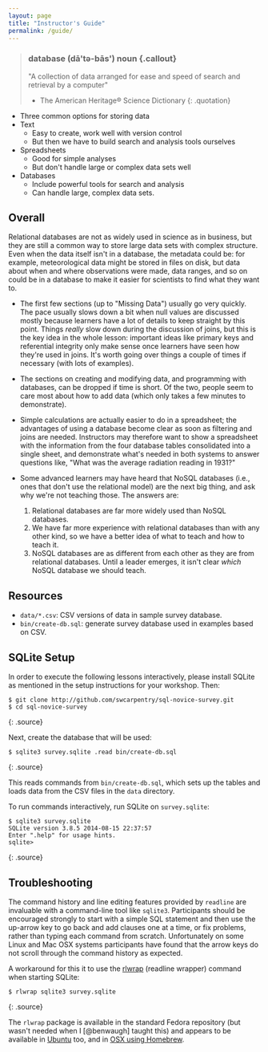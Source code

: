 ```yaml
---
layout: page
title: "Instructor's Guide"
permalink: /guide/
---
```

> ### database (dā'tə-bās') noun {.callout}
> "A collection of data arranged for ease and speed of search and retrieval by a computer"
> - The American Heritage® Science Dictionary
{: .quotation}

*   Three common options for storing data
*   Text
    *   Easy to create, work well with version control
    *   But then we have to build search and analysis tools ourselves
*   Spreadsheets
    *   Good for simple analyses
    *   But don't handle large or complex data sets well
*   Databases
    *   Include powerful tools for search and analysis
    *   Can handle large, complex data sets.

## Overall

Relational databases are not as widely used in science as in business,
but they are still a common way to store large data sets with complex structure.
Even when the data itself isn't in a database,
the metadata could be:
for example,
meteorological data might be stored in files on disk,
but data about when and where observations were made,
data ranges,
and so on could be in a database
to make it easier for scientists to find what they want to.

*   The first few sections (up to "Missing Data") usually go very quickly.
    The pace usually slows down a bit when null values are discussed
    mostly because learners have a lot of details to keep straight by this point.
    Things *really* slow down during the discussion of joins,
    but this is the key idea in the whole lesson:
    important ideas like primary keys and referential integrity
    only make sense once learners have seen how they're used in joins.
    It's worth going over things a couple of times if necessary (with lots of examples).

*   The sections on creating and modifying data,
    and programming with databases,
    can be dropped if time is short.
    Of the two,
    people seem to care most about how to add data (which only takes a few minutes to demonstrate).

*   Simple calculations are actually easier to do in a spreadsheet;
    the advantages of using a database become clear as soon as filtering and joins are needed.
    Instructors may therefore want to show a spreadsheet with the information from the four database tables
    consolidated into a single sheet,
    and demonstrate what's needed in both systems to answer questions like,
    "What was the average radiation reading in 1931?"

*   Some advanced learners may have heard that NoSQL databases
    (i.e., ones that don't use the relational model)
    are the next big thing,
    and ask why we're not teaching those.
    The answers are:
    1.  Relational databases are far more widely used than NoSQL databases.
    2.  We have far more experience with relational databases than with any other kind,
        so we have a better idea of what to teach and how to teach it.
    3.  NoSQL databases are as different from each other as they are from relational databases.
        Until a leader emerges, it isn't clear *which* NoSQL database we should teach.

## Resources

*   `data/*.csv`: CSV versions of data in sample survey database.
*   `bin/create-db.sql`: generate survey database used in examples based on CSV.

## SQLite Setup

In order to execute the following lessons interactively,
please install SQLite as mentioned in the setup instructions for your workshop.
Then:

~~~
$ git clone http://github.com/swcarpentry/sql-novice-survey.git
$ cd sql-novice-survey
~~~
{: .source}

Next,
create the database that will be used:

~~~
$ sqlite3 survey.sqlite .read bin/create-db.sql
~~~
{: .source}

This reads commands from `bin/create-db.sql`,
which sets up the tables and loads data from the CSV files in the `data` directory.

To run commands interactively,
run SQLite on `survey.sqlite`:

~~~
$ sqlite3 survey.sqlite
SQLite version 3.8.5 2014-08-15 22:37:57
Enter ".help" for usage hints.
sqlite>
~~~
{: .source}

## Troubleshooting

The command history and line editing features provided by `readline` are
invaluable with a command-line tool like `sqlite3`. Participants should be
encouraged strongly to start with a simple SQL statement and then use the
up-arrow key to go back and add clauses one at a time, or fix problems, rather
than typing each command from scratch. Unfortunately on some Linux and Mac OSX
systems participants have found that the arrow keys do not scroll through the
command history as expected.

A workaround for this it to use the [rlwrap](https://github.com/hanslub42/rlwrap)
(readline wrapper) command when starting SQLite:

~~~
$ rlwrap sqlite3 survey.sqlite
~~~
{: .source}

The `rlwrap` package is available in the standard Fedora repository
(but wasn't needed when I [@benwaugh] taught this) and appears to be
available in [Ubuntu](http://packages.ubuntu.com/precise/rlwrap) too,
and in [OSX using Homebrew](https://news.ycombinator.com/item?id=5087790).

